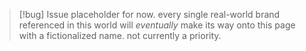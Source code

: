 > [!bug] Issue
> placeholder for now. every single real-world brand referenced in this world will *eventually* make its way onto this page with a fictionalized name. not currently a priority.